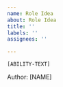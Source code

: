 ```yaml
---
name: Role Idea
about: Role Idea
title: ''
labels: ''
assignees: ''

---
```


```
[ABILITY-TEXT]
```

Author: [NAME]

